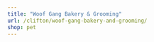 ```yaml
---
title: "Woof Gang Bakery & Grooming"
url: /clifton/woof-gang-bakery-and-grooming/
shop: pet
---
```

